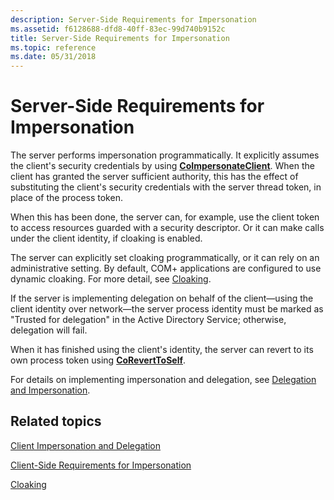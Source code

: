 ```yaml
---
description: Server-Side Requirements for Impersonation
ms.assetid: f6128688-dfd8-40ff-83ec-99d740b9152c
title: Server-Side Requirements for Impersonation
ms.topic: reference
ms.date: 05/31/2018
---
```


# Server-Side Requirements for Impersonation

The server performs impersonation programmatically. It explicitly assumes the client's security credentials by using [**CoImpersonateClient**](/windows/desktop/api/combaseapi/nf-combaseapi-coimpersonateclient). When the client has granted the server sufficient authority, this has the effect of substituting the client's security credentials with the server thread token, in place of the process token.

When this has been done, the server can, for example, use the client token to access resources guarded with a security descriptor. Or it can make calls under the client identity, if cloaking is enabled.

The server can explicitly set cloaking programmatically, or it can rely on an administrative setting. By default, COM+ applications are configured to use dynamic cloaking. For more detail, see [Cloaking](cloaking.md).

If the server is implementing delegation on behalf of the client—using the client identity over network—the server process identity must be marked as "Trusted for delegation" in the Active Directory Service; otherwise, delegation will fail.

When it has finished using the client's identity, the server can revert to its own process token using [**CoRevertToSelf**](/windows/desktop/api/combaseapi/nf-combaseapi-coreverttoself).

For details on implementing impersonation and delegation, see [Delegation and Impersonation](/windows/desktop/com/delegation-and-impersonation).

## Related topics

<dl> <dt>

[Client Impersonation and Delegation](client-impersonation-and-delegation.md)
</dt> <dt>

[Client-Side Requirements for Impersonation](client-side-requirements-for-impersonation.md)
</dt> <dt>

[Cloaking](cloaking.md)
</dt> </dl>

 

 
